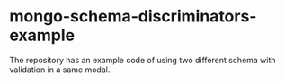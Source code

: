 # mongo-schema-discriminators-example
The repository has an example code of using two different schema with validation in a same modal.
